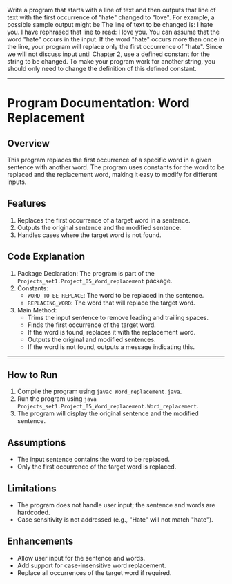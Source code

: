 Write a program that starts with a line of text and then outputs that line of text
with the first occurrence of "hate" changed to "love". For example, a possible
sample output might be
The line of text to be changed is:
I hate you.
I have rephrased that line to read:
I love you.
You can assume that the word "hate" occurs in the input. If the word "hate"
occurs
more than once in the line, your program will replace only the first occurrence
of "hate". Since we will not discuss input until Chapter 2, use a defined
constant for the string to be changed. To make your program work for another
string, you should only need to change the definition of this defined constant.

---

# Program Documentation: Word Replacement

## Overview
This program replaces the first occurrence of a specific word
in a given sentence with another word.
The program uses constants for the word to be replaced and the replacement word,
making it easy to modify for different inputs.

## Features
1. Replaces the first occurrence of a target word in a sentence.
2. Outputs the original sentence and the modified sentence.
3. Handles cases where the target word is not found.

## Code Explanation
1. Package Declaration: The program is part of the `Projects_set1.Project_05_Word_replacement` package.
2. Constants:
   - `WORD_TO_BE_REPLACE`: The word to be replaced in the sentence.
   - `REPLACING_WORD`: The word that will replace the target word.
3. Main Method:
   - Trims the input sentence to remove leading and trailing spaces.
   - Finds the first occurrence of the target word.
   - If the word is found, replaces it with the replacement word.
   - Outputs the original and modified sentences.
   - If the word is not found, outputs a message indicating this.

---

## How to Run
1. Compile the program using `javac Word_replacement.java`.
2. Run the program using `java Projects_set1.Project_05_Word_replacement.Word_replacement`.
3. The program will display the original sentence and the modified sentence.

## Assumptions
- The input sentence contains the word to be replaced.
- Only the first occurrence of the target word is replaced.

## Limitations
- The program does not handle user input; the sentence and words are hardcoded.
- Case sensitivity is not addressed (e.g., "Hate" will not match "hate").

## Enhancements
- Allow user input for the sentence and words.
- Add support for case-insensitive word replacement.
- Replace all occurrences of the target word if required.